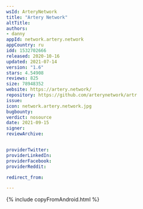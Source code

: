 ```yaml
---
wsId: ArteryNetwork
title: "Artery Network"
altTitle: 
authors:
- danny
appId: network.artery.network
appCountry: ru
idd: 1532702666
released: 2020-10-16
updated: 2021-07-14
version: "1.6"
stars: 4.54908
reviews: 825
size: 78948352
website: https://artery.network/
repository: https://github.com/arterynetwork/artr
issue: 
icon: network.artery.network.jpg
bugbounty: 
verdict: nosource
date: 2021-09-15
signer: 
reviewArchive:


providerTwitter: 
providerLinkedIn: 
providerFacebook: 
providerReddit: 

redirect_from:

---
```


{% include copyFromAndroid.html %}
